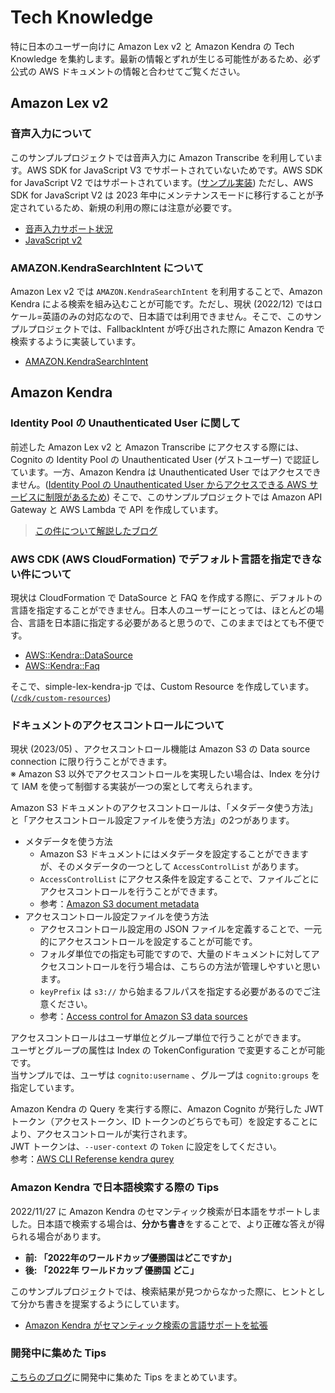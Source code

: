 # Tech Knowledge

特に日本のユーザー向けに Amazon Lex v2 と Amazon Kendra の Tech Knowledge を集約します。最新の情報とずれが生じる可能性があるため、必ず公式の AWS ドキュメントの情報と合わせてご覧ください。

## Amazon Lex v2

### 音声入力について

このサンプルプロジェクトでは音声入力に Amazon Transcribe を利用しています。AWS SDK for JavaScript V3 でサポートされていないためです。AWS SDK for JavaScript V2 ではサポートされています。([サンプル実装](https://github.com/aws-samples/aws-lex-web-ui)) ただし、AWS SDK for JavaScript V2 は 2023 年中にメンテナンスモードに移行することが予定されているため、新規の利用の際には注意が必要です。

- [音声入力サポート状況](https://docs.aws.amazon.com/ja_jp/lexv2/latest/dg/API_runtime_StartConversation.html)
- [JavaScript v2](https://github.com/aws/aws-sdk-js)

### AMAZON.KendraSearchIntent について

Amazon Lex v2 では `AMAZON.KendraSearchIntent` を利用することで、Amazon Kendra による検索を組み込むことが可能です。ただし、現状 (2022/12) ではロケール=英語のみの対応なので、日本語では利用できません。そこで、このサンプルプロジェクトでは、FallbackIntent が呼び出された際に Amazon Kendra で検索するように実装しています。

- [AMAZON.KendraSearchIntent](https://docs.aws.amazon.com/ja_jp/lexv2/latest/dg/built-in-intent-kendra-search.html)

## Amazon Kendra

### Identity Pool の Unauthenticated User に関して

前述した Amazon Lex v2 と Amazon Transcribe にアクセスする際には、Cognito の Identity Pool の Unauthenticated User (ゲストユーザー) で認証しています。一方、Amazon Kendra は Unauthenticated User ではアクセスできません。([Identity Pool の Unauthenticated User からアクセスできる AWS サービスに制限があるため](https://docs.aws.amazon.com/cognito/latest/developerguide/iam-roles.html#access-policies)) そこで、このサンプルプロジェクトでは Amazon API Gateway と AWS Lambda で API を作成しています。

> [この件について解説したブログ](https://prototyping-blog.com/blog/identity-pool-unauth)

### AWS CDK (AWS CloudFormation) でデフォルト言語を指定できない件について

現状は CloudFormation で DataSource と FAQ を作成する際に、デフォルトの言語を指定することができません。日本人のユーザーにとっては、ほとんどの場合、言語を日本語に指定する必要があると思うので、このままではとても不便です。

- [AWS::Kendra::DataSource](https://docs.aws.amazon.com/AWSCloudFormation/latest/UserGuide/aws-resource-kendra-datasource.html)
- [AWS::Kendra::Faq](https://docs.aws.amazon.com/AWSCloudFormation/latest/UserGuide/aws-resource-kendra-faq.html)

そこで、simple-lex-kendra-jp では、Custom Resource を作成しています。([`/cdk/custom-resources`](/cdk/custom-resources))

### ドキュメントのアクセスコントロールについて  
現状 (2023/05) 、アクセスコントロール機能は Amazon S3 の Data source connection に限り行うことができます。  
※ Amazon S3 以外でアクセスコントロールを実現したい場合は、Index を分けて IAM を使って制御する実装が一つの案として考えられます。

Amazon S3 ドキュメントのアクセスコントロールは、「メタデータ使う方法」と「アクセスコントロール設定ファイルを使う方法」の2つがあります。  
* メタデータを使う方法
  * Amazon S3 ドキュメントにはメタデータを設定することができますが、そのメタデータの一つとして `AccessControlList` があります。
  * `AccessControlList` にアクセス条件を設定することで、ファイルごとにアクセスコントロールを行うことができます。
  * 参考：[Amazon S3 document metadata](https://docs.aws.amazon.com/kendra/latest/dg/s3-metadata.html)
* アクセスコントロール設定ファイルを使う方法
  * アクセスコントロール設定用の JSON ファイルを定義することで、一元的にアクセスコントロールを設定することが可能です。  
  * フォルダ単位での指定も可能ですので、大量のドキュメントに対してアクセスコントロールを行う場合は、こちらの方法が管理しやすいと思います。  
  * `keyPrefix` は `s3://` から始まるフルパスを指定する必要があるのでご注意ください。
  * 参考：[Access control for Amazon S3 data sources](https://docs.aws.amazon.com/kendra/latest/dg/s3-acl.html)

アクセスコントロールはユーザ単位とグループ単位で行うことができます。  
ユーザとグループの属性は Index の TokenConfiguration で変更することが可能です。  
当サンプルでは、ユーザは `cognito:username` 、グループは `cognito:groups` を指定しています。  

Amazon Kendra の Query を実行する際に、Amazon Cognito が発行した JWT トークン（アクセストークン、ID トークンのどちらでも可）を設定することにより、アクセスコントロールが実行されます。  
JWT トークンは、`--user-context` の `Token` に設定をしてください。  
参考：[AWS CLI Referense kendra qurey](https://awscli.amazonaws.com/v2/documentation/api/latest/reference/kendra/query.html)

### Amazon Kendra で日本語検索する際の Tips

2022/11/27 に Amazon Kendra のセマンティック検索が日本語をサポートしました。日本語で検索する場合は、**分かち書き**をすることで、より正確な答えが得られる場合があります。

- **前: 「2022年のワールドカップ優勝国はどこですか」**
- **後: 「2022年 ワールドカップ 優勝国 どこ」**

このサンプルプロジェクトでは、検索結果が見つからなかった際に、ヒントとして分かち書きを提案するようにしています。

- [Amazon Kendra がセマンティック検索の言語サポートを拡張](https://aws.amazon.com/jp/about-aws/whats-new/2022/11/amazon-kendra-expanded-language-support-semantic/)

### 開発中に集めた Tips

[こちらのブログ](https://prototyping-blog.com/blog/lex-kendra-dev)に開発中に集めた Tips をまとめています。
